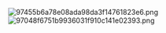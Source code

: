 ![97455b6a78e08ada98da3f14761823e6.png](https://cdn.jsdelivr.net/gh/WncFht/picture/202409122014694.png)
![97048f6751b9936031f910c141e02393.png](https://cdn.jsdelivr.net/gh/WncFht/picture/202409122014437.png)
